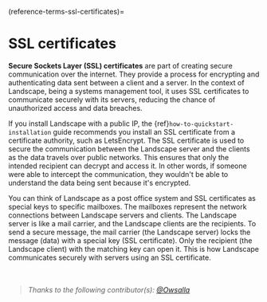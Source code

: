 (reference-terms-ssl-certificates)=
# SSL certificates

**Secure Sockets Layer (SSL) certificates** are part of creating secure communication over the internet. They provide a process for encrypting and authenticating data sent between a client and a server. In the context of Landscape, being a systems management tool, it uses SSL certificates to communicate securely with its servers, reducing the chance of unauthorized access and data breaches.

If you install Landscape with a public IP, the {ref}`how-to-quickstart-installation` guide recommends you install an SSL certificate from a certificate authority, such as LetsEncrypt. The SSL certificate is used to secure the communication between the Landscape server and the clients as the data travels over public networks. This ensures that only the intended recipient can decrypt and access it. In other words, if someone were able to intercept the communication, they wouldn't be able to understand the data being sent because it's encrypted.

You can think of Landscape as a post office system and SSL certificates as special keys to specific mailboxes. The mailboxes represent the network connections between Landscape servers and clients. The Landscape server is like a mail carrier, and the Landscape clients are the recipients. To send a secure message, the mail carrier (the Landscape server) locks the message (data) with a special key (SSL certificate). Only the recipient (the Landscape client) with the matching key can open it. This is how Landscape communicates securely with servers using an SSL certificate.
<br>
<br>
<br>

> *Thanks to the following contributor(s): [@Owsalla](https://github.com/Owslla)*

